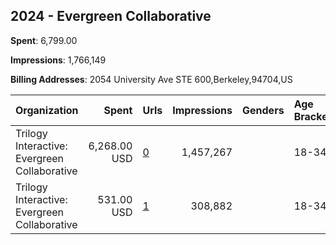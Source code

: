 ## 2024 - Evergreen Collaborative 
**Spent**: 6,799.00

**Impressions**: 1,766,149

**Billing Addresses**: 2054 University Ave STE 600,Berkeley,94704,US

|Organization|Spent|Urls|Impressions|Genders|Age Brackets|Country Codes|
|:---|---:|:---|---:|:---|:---|:---|
|Trilogy Interactive: Evergreen Collaborative|6,268.00 USD|[0](https://www.snap.com/political-ads/asset/90dbda1b173a09fe806c960beae2c516238f66d0835ce36b014cc3cb35c3163f?mediaType=png)|1,457,267||18-34|united states|
|Trilogy Interactive: Evergreen Collaborative|531.00 USD|[1](https://www.snap.com/political-ads/asset/5356b83d9a2d640bfe193fcf3178b91a492b10d3a0ed25a1e09aa1e9b32ef1e5?mediaType=png)|308,882||18-34|united states|
